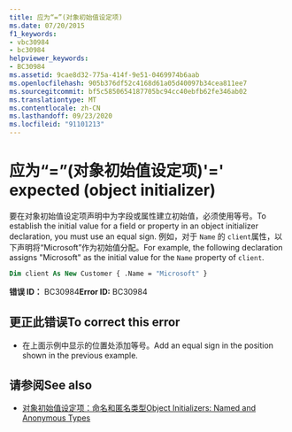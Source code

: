 ```yaml
---
title: 应为“=”(对象初始值设定项)
ms.date: 07/20/2015
f1_keywords:
- vbc30984
- bc30984
helpviewer_keywords:
- BC30984
ms.assetid: 9cae8d32-775a-414f-9e51-0469974b6aab
ms.openlocfilehash: 905b376df52c4168d61a05d40097b34cea811ee7
ms.sourcegitcommit: bf5c5850654187705bc94cc40ebfb62fe346ab02
ms.translationtype: MT
ms.contentlocale: zh-CN
ms.lasthandoff: 09/23/2020
ms.locfileid: "91101213"
---
```

# <a name="-expected-object-initializer"></a><span data-ttu-id="36fb4-102">应为“=”(对象初始值设定项)</span><span class="sxs-lookup"><span data-stu-id="36fb4-102">'=' expected (object initializer)</span></span>

<span data-ttu-id="36fb4-103">要在对象初始值设定项声明中为字段或属性建立初始值，必须使用等号。</span><span class="sxs-lookup"><span data-stu-id="36fb4-103">To establish the initial value for a field or property in an object initializer declaration, you must use an equal sign.</span></span> <span data-ttu-id="36fb4-104">例如，对于 `Name` 的 `client`属性，以下声明将“Microsoft”作为初始值分配。</span><span class="sxs-lookup"><span data-stu-id="36fb4-104">For example, the following declaration assigns "Microsoft" as the initial value for the `Name` property of `client`.</span></span>  
  
```vb  
Dim client As New Customer { .Name = "Microsoft" }  
```  
  
 <span data-ttu-id="36fb4-105">**错误 ID：** BC30984</span><span class="sxs-lookup"><span data-stu-id="36fb4-105">**Error ID:** BC30984</span></span>  
  
## <a name="to-correct-this-error"></a><span data-ttu-id="36fb4-106">更正此错误</span><span class="sxs-lookup"><span data-stu-id="36fb4-106">To correct this error</span></span>  
  
- <span data-ttu-id="36fb4-107">在上面示例中显示的位置处添加等号。</span><span class="sxs-lookup"><span data-stu-id="36fb4-107">Add an equal sign in the position shown in the previous example.</span></span>  
  
## <a name="see-also"></a><span data-ttu-id="36fb4-108">请参阅</span><span class="sxs-lookup"><span data-stu-id="36fb4-108">See also</span></span>

- [<span data-ttu-id="36fb4-109">对象初始值设定项：命名和匿名类型</span><span class="sxs-lookup"><span data-stu-id="36fb4-109">Object Initializers: Named and Anonymous Types</span></span>](../programming-guide/language-features/objects-and-classes/object-initializers-named-and-anonymous-types.md)
